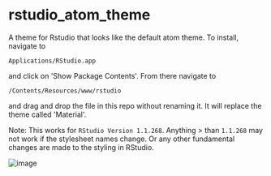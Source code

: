 # rstudio_atom_theme
A theme for Rstudio that looks like the default atom theme. To install, navigate to 

```
Applications/RStudio.app
```
and click on 'Show Package Contents'. From there navigate to 

```
/Contents/Resources/www/rstudio
```
and drag and drop the file in this repo without renaming it. It will replace the theme called 'Material'. 

Note: This works for `RStudio Version 1.1.268`. Anything > than `1.1.268` may not work if the stylesheet names change. 
Or any other fundamental changes are made to the styling in RStudio. 

![image](https://user-images.githubusercontent.com/18128531/27059158-6c0ed8a6-5018-11e7-9b02-6e7f5c556ab0.png)
